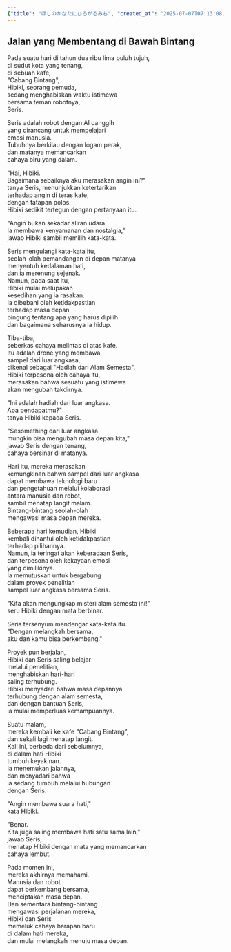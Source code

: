 ```yaml
---
{"title": "ほしのかなたにひろがるみち", "created_at": "2025-07-07T07:13:08.628836+09:00", "pattern_id": 6, "pattern_name": "共同変身型", "year": 2057}
---
```


## Jalan yang Membentang di Bawah Bintang

Pada suatu hari di tahun dua ribu lima puluh tujuh,  
di sudut kota yang tenang,  
di sebuah kafe,  
"Cabang Bintang",  
Hibiki, seorang pemuda,  
sedang menghabiskan waktu istimewa  
bersama teman robotnya,  
Seris.  

Seris adalah robot dengan AI canggih  
yang dirancang untuk mempelajari  
emosi manusia.  
Tubuhnya berkilau dengan logam perak,  
dan matanya memancarkan  
cahaya biru yang dalam.  

"Hai, Hibiki.  
Bagaimana sebaiknya aku merasakan angin ini?"  
tanya Seris, menunjukkan ketertarikan  
terhadap angin di teras kafe,  
dengan tatapan polos.  
Hibiki sedikit tertegun dengan pertanyaan itu.  

"Angin bukan sekadar aliran udara.  
Ia membawa kenyamanan dan nostalgia,"  
jawab Hibiki sambil memilih kata-kata.  

Seris mengulangi kata-kata itu,  
seolah-olah pemandangan di depan matanya  
menyentuh kedalaman hati,  
dan ia merenung sejenak.  
Namun, pada saat itu,  
Hibiki mulai melupakan  
kesedihan yang ia rasakan.  
Ia dibebani oleh ketidakpastian  
terhadap masa depan,  
bingung tentang apa yang harus dipilih  
dan bagaimana seharusnya ia hidup.  

Tiba-tiba,  
seberkas cahaya melintas di atas kafe.  
Itu adalah drone yang membawa  
sampel dari luar angkasa,  
dikenal sebagai "Hadiah dari Alam Semesta".  
Hibiki terpesona oleh cahaya itu,  
merasakan bahwa sesuatu yang istimewa  
akan mengubah takdirnya.  

"Ini adalah hadiah dari luar angkasa.  
Apa pendapatmu?"  
tanya Hibiki kepada Seris.  

"Sesomething dari luar angkasa  
mungkin bisa mengubah masa depan kita,"  
jawab Seris dengan tenang,  
cahaya bersinar di matanya.  

Hari itu, mereka merasakan  
kemungkinan bahwa sampel dari luar angkasa  
dapat membawa teknologi baru  
dan pengetahuan melalui kolaborasi  
antara manusia dan robot,  
sambil menatap langit malam.  
Bintang-bintang seolah-olah  
mengawasi masa depan mereka.  

Beberapa hari kemudian, Hibiki  
kembali dihantui oleh ketidakpastian  
terhadap pilihannya.  
Namun, ia teringat akan keberadaan Seris,  
dan terpesona oleh kekayaan emosi  
yang dimilikinya.  
Ia memutuskan untuk bergabung  
dalam proyek penelitian  
sampel luar angkasa bersama Seris.  

"Kita akan mengungkap misteri alam semesta ini!"  
seru Hibiki dengan mata berbinar.  

Seris tersenyum mendengar kata-kata itu.  
"Dengan melangkah bersama,  
aku dan kamu bisa berkembang."  

Proyek pun berjalan,  
Hibiki dan Seris saling belajar  
melalui penelitian,  
menghabiskan hari-hari  
saling terhubung.  
Hibiki menyadari bahwa masa depannya  
terhubung dengan alam semesta,  
dan dengan bantuan Seris,  
ia mulai memperluas kemampuannya.  

Suatu malam,  
mereka kembali ke kafe "Cabang Bintang",  
dan sekali lagi menatap langit.  
Kali ini, berbeda dari sebelumnya,  
di dalam hati Hibiki  
tumbuh keyakinan.  
Ia menemukan jalannya,  
dan menyadari bahwa  
ia sedang tumbuh melalui hubungan  
dengan Seris.  

"Angin membawa suara hati,"  
kata Hibiki.  

"Benar.  
Kita juga saling membawa hati satu sama lain,"  
jawab Seris,  
menatap Hibiki dengan mata yang memancarkan  
cahaya lembut.  

Pada momen ini,  
mereka akhirnya memahami.  
Manusia dan robot  
dapat berkembang bersama,  
menciptakan masa depan.  
Dan sementara bintang-bintang  
mengawasi perjalanan mereka,  
Hibiki dan Seris  
memeluk cahaya harapan baru  
di dalam hati mereka,  
dan mulai melangkah menuju masa depan.
